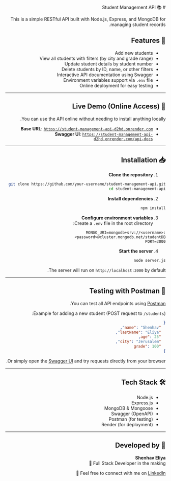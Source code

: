 <div dir="rtl">
# 📚 Student Management API

This is a simple RESTful API built with Node.js, Express, and MongoDB for managing student records.

## 🌟 Features

- Add new students
- View all students with filters (by city and grade range)
- Update student details by student number
- Delete students by ID, name, or other filters
- Interactive API documentation using Swagger
- Environment variables support via `.env` file
- Online deployment for easy testing

---

## 🚀 Live Demo (Online Access)

You can use the API online without needing to install anything locally.

- **Base URL**: [`https://student-management-api-d2hd.onrender.com`](https://student-management-api-d2hd.onrender.com)
- **Swagger UI**: [`https://student-management-api-d2hd.onrender.com/api-docs`](https://student-management-api-d2hd.onrender.com/api-docs)

---

## 📥 Installation

1. **Clone the repository**  
```bash
git clone https://github.com/your-username/student-management-api.git
cd student-management-api
```

2. **Install dependencies**  
```bash
npm install
```

3. **Configure environment variables**  
Create a `.env` file in the root directory:

```
MONGO_URI=mongodb+srv://<username>:<password>@cluster.mongodb.net/studentDB
PORT=3000
```

4. **Start the server**  
```bash
node server.js
```

The server will run on `http://localhost:3000` by default.

---

## 🧪 Testing with Postman

You can test all API endpoints using [Postman](https://www.postman.com/).

Example for adding a new student (POST request to `/students`):

```json
{
  "name": "Shenhav",
  "lastName": "Eliya",
  "age": 25,
  "city": "Jerusalem",
  "grade": 100
}
```

Or simply open the [Swagger UI](https://student-management-api-d2hd.onrender.com/api-docs) and try requests directly from your browser.

---

## 🛠 Tech Stack

- Node.js
- Express.js
- MongoDB & Mongoose
- Swagger (OpenAPI)
- Postman (for testing)
- Render (for deployment)

---

## 🙌 Developed by

**Shenhav Eliya**  
Full Stack Developer in the making 🚀

Feel free to connect with me on [LinkedIn](https://www.linkedin.com/in/shenhaveliya) 💙
</div>
